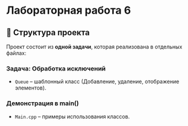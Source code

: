 # Лабораторная работа 6

## 📂 Структура проекта  
Проект состоит из **одной задачи**, которая реализована в отдельных файлах:  

### **Задача: Обработка исключений**  
- `Queue` – шаблонный класс (Добавление, удаление, отображение элементов).  

### **Демонстрация в main()**  
- `Main.cpp` – примеры использования классов.  
